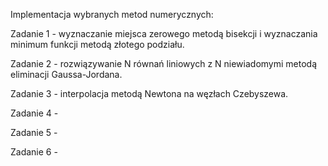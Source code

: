 Implementacja wybranych metod numerycznych:

Zadanie 1 - wyznaczanie miejsca zerowego metodą bisekcji i wyznaczania minimum funkcji metodą złotego podziału.

Zadanie 2 - rozwiązywanie N równań liniowych z N niewiadomymi metodą eliminacji Gaussa-Jordana.

Zadanie 3 - interpolacja metodą Newtona na węzłach Czebyszewa.

Zadanie 4 - 

Zadanie 5 - 

Zadanie 6 - 
